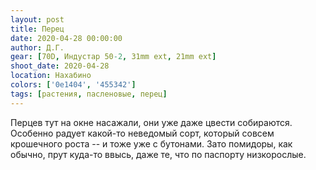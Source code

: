 ```yaml
---
layout: post
title: Перец
date: 2020-04-28 00:00:00
author: Д.Г.
gear: [70D, Индустар 50-2, 31mm ext, 21mm ext]
shoot_date: 2020-04-28
location: Нахабино
colors: ['0e1404', '455342']
tags: [растения, пасленовые, перец]
---
```

Перцев тут на окне насажали, они уже даже цвести собираются. Особенно радует какой-то неведомый сорт, который совсем крошечного роста -- и тоже уже с бутонами. Зато помидоры, как обычно, прут куда-то ввысь, даже те, что по паспорту низкорослые.
